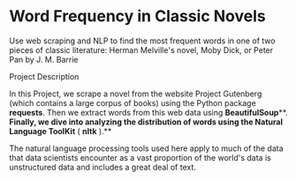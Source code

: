 # Word Frequency in Classic Novels

Use web scraping and NLP to find the most frequent words in one of two pieces of classic literature: Herman Melville&#39;s novel, Moby Dick, or Peter Pan by J. M. Barrie

Project Description

In this Project, we scrape a novel from the website Project Gutenberg (which contains a large corpus of books) using the Python package  **requests**. Then we extract words from this web data using  **BeautifulSoup****. **Finally, we dive into analyzing the distribution of words using the Natural Language ToolKit** ( ****nltk**** ).**

The natural language processing tools used here apply to much of the data that data scientists encounter as a vast proportion of the world&#39;s data is unstructured data and includes a great deal of text.
